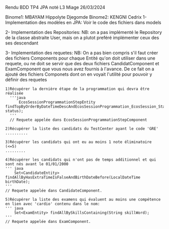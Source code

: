 Rendu BDD TP4 JPA noté L3 Miage 26/03/2024

Binome1: MBAYAM Hippolyte Djegomde
Binome2: KENGNI Cedrix
1-Implementation des modèles en JPA:
Voir le code des fichiers dans models

2- Implementation des Repositories:
NB: on a pas implémenté le Repository de la classe abstraite User, mais on a plutot preféré implémenter ceux des ses descendant

3- Implementation des requetes:
NB: On a pas bien compris s'il faut créer des fichiers Components pour chaque Entité qu'on doit utiliser dans une requete,
ou ne doit se servir que des deux fichiers CandidatComponent et ExamComponent que vous nous avez fournis à l'avance.
De ce fait on a ajouté des fichiers Componets dont on en voyait l'utilité pour pouvoir y définir des requetes

    1)Récupérer la dernière étape de la programmation qui devra être réalisée
      '''java
          EcosSessionProgrammationStepEntity findTopByOrderByDateTimeDescAndEcosSessionProgrammation_EcosSession_Status(SessionStatus status); 
      '''
      // Requete appelée dans EcosSessionProgrammationStepComponent

    2)Récupérer la liste des candidats du TestCenter ayant le code 'GRE'
    ..........

    3)Récupérer les candidats qui ont eu au moins 1 note éliminatoire (<=5)
    .........

    4)Récupérer les candidats qui n'ont pas de temps additionnel et qui sont nés avant le 01/01/2000
    ''' java
        Set<CandidateEntity> findAllByHasExtraTimeIsFalseAndBirthDateBefore(LocalDateTime birthDate);
    '''
    // Requete appelée dans CandidateComponent.

    5)Récupérer la liste des examens qui évaluent au moins une compétence en lien avec 'cardio' contenu dans le nom:
    ''' java
        Set<ExamEntity> findAllBySkillsContaining(String skillWord); 
    '''
    // Requete appelée dans ExamComponent.